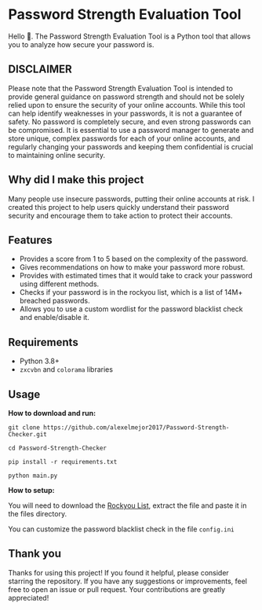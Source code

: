 # Password Strength Evaluation Tool

Hello 👋. The Password Strength Evaluation Tool is a Python tool that allows you to analyze how secure your password is.

## DISCLAIMER

Please note that the Password Strength Evaluation Tool is intended to provide general guidance on password strength and should not be solely relied upon to ensure the security of your online accounts. While this tool can help identify weaknesses in your passwords, it is not a guarantee of safety. No password is completely secure, and even strong passwords can be compromised. It is essential to use a password manager to generate and store unique, complex passwords for each of your online accounts, and regularly changing your passwords and keeping them confidential is crucial to maintaining online security.

## Why did I make this project

Many people use insecure passwords, putting their online accounts at risk. I created this project to help users quickly understand their password security and encourage them to take action to protect their accounts.

## Features

* Provides a score from 1 to 5 based on the complexity of the password.
* Gives recommendations on how to make your password more robust.
* Provides with estimated times that it would take to crack your password using different methods.
* Checks if your password is in the rockyou list, which is a list of 14M+ breached passwords.
* Allows you to use a custom wordlist for the password blacklist check and enable/disable it.

## Requirements

* Python 3.8+
* `zxcvbn` and `colorama` libraries

## Usage

**How to download and run:**

```
git clone https://github.com/alexelmejor2017/Password-Strength-Checker.git
```

```
cd Password-Strength-Checker
```

```
pip install -r requirements.txt
```

```
python main.py
```

**How to setup:**

You will need to download the [Rockyou List](https://github.com/zacheller/rockyou/raw/master/rockyou.txt.tar.gz), extract the file and paste it in the files directory.

You can customize the password blacklist check in the file `config.ini`

## Thank you

Thanks for using this project! If you found it helpful, please consider starring the repository. If you have any suggestions or improvements, feel free to open an issue or pull request. Your contributions are greatly appreciated!
